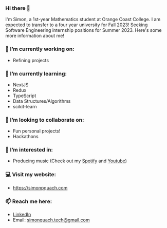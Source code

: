 ### Hi there 👋

I'm Simon, a 1st-year Mathematics student at Orange Coast College. I am expected to transfer to a four year university for Fall 2023! Seeking Software Engineering internship positions for Summer 2023. Here's some more information about me!

### 🔭 I’m currently working on:
- Refining projects

### 🌱 I’m currently learning:
- NextJS
- Redux
- TypeScript
- Data Structures/Algorithms
- scikit-learn

### 👯 I’m looking to collaborate on:
- Fun personal projects!
- Hackathons

### 🌟 I’m interested in:
- Producing music (Check out my [Spotify](https://open.spotify.com/artist/3SMVcm2yTCliC2bm6hSdFr?si=9sxQUBFlQq2jJxI95Z9Oag) and [Youtube](https://youtube.com/c/tropistact))

### 💻 Visit my website:
- https://simonpquach.com

### 📫 Reach me here:
- [LinkedIn](https://www.linkedin.com/in/simon-quach/)
- Email: simonquach.tech@gmail.com
